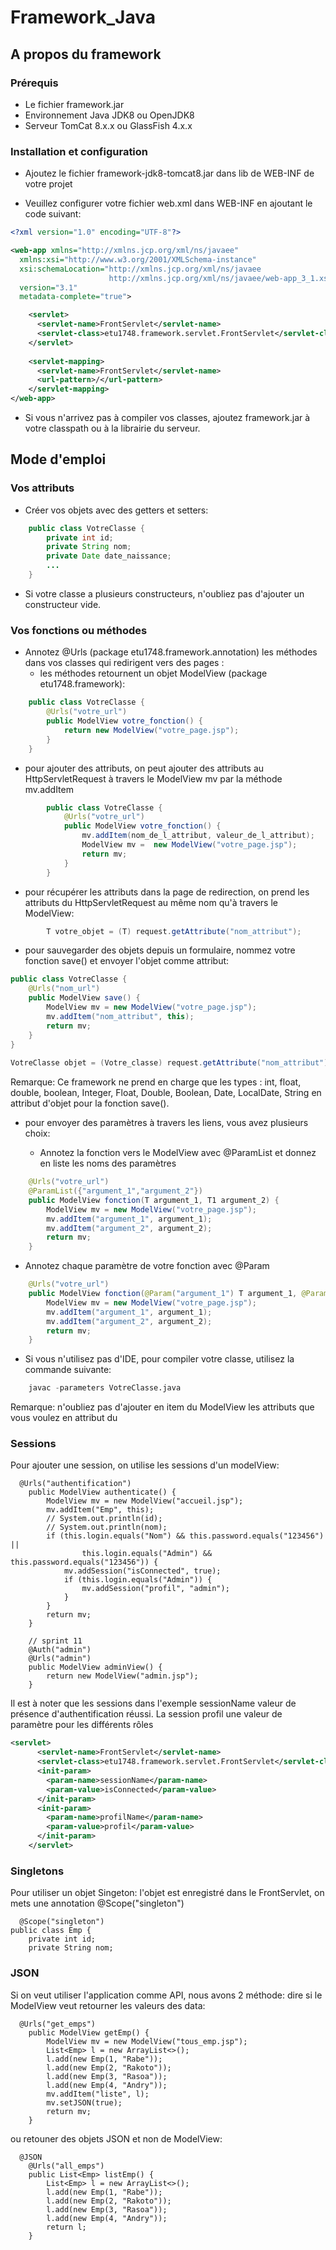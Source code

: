 # Framework_Java

## A propos du framework 

### Prérequis

- Le fichier framework.jar
- Environnement Java JDK8 ou OpenJDK8
- Serveur TomCat 8.x.x ou GlassFish 4.x.x

### Installation et configuration

- Ajoutez le fichier framework-jdk8-tomcat8.jar dans lib de WEB-INF de votre projet

- Veuillez configurer votre fichier web.xml dans WEB-INF en ajoutant le code suivant:

```xml
<?xml version="1.0" encoding="UTF-8"?>

<web-app xmlns="http://xmlns.jcp.org/xml/ns/javaee"
  xmlns:xsi="http://www.w3.org/2001/XMLSchema-instance"
  xsi:schemaLocation="http://xmlns.jcp.org/xml/ns/javaee
                      http://xmlns.jcp.org/xml/ns/javaee/web-app_3_1.xsd"
  version="3.1"
  metadata-complete="true">

    <servlet>
      <servlet-name>FrontServlet</servlet-name>
      <servlet-class>etu1748.framework.servlet.FrontServlet</servlet-class>
    </servlet>
    
    <servlet-mapping>
      <servlet-name>FrontServlet</servlet-name>
      <url-pattern>/</url-pattern>
    </servlet-mapping>
</web-app>
```

-  Si vous n'arrivez pas à compiler vos classes, ajoutez framework.jar à votre classpath ou à la librairie du serveur.

## Mode d'emploi

### Vos attributs

- Créer vos objets avec des getters et setters:

```java
    public class VotreClasse {
        private int id;
        private String nom;
        private Date date_naissance;
        ...
    }
```

- Si votre classe a plusieurs constructeurs, n'oubliez pas d'ajouter un constructeur vide.

### Vos fonctions ou méthodes

- Annotez @Urls (package etu1748.framework.annotation) les méthodes dans vos classes qui redirigent vers des pages :
  * les méthodes retournent un objet ModelView (package etu1748.framework):
    
        
```java
    public class VotreClasse {
        @Urls("votre_url")
        public ModelView votre_fonction() {
            return new ModelView("votre_page.jsp");
        }
    }
```

  * pour ajouter des attributs, on peut ajouter des attributs au HttpServletRequest à travers le ModelView mv par la méthode mv.addItem
        
```java
        public class VotreClasse {
            @Urls("votre_url")
            public ModelView votre_fonction() {
                mv.addItem(nom_de_l_attribut, valeur_de_l_attribut);
                ModelView mv =  new ModelView("votre_page.jsp");
                return mv;
            }
        }
```

  * pour récupérer les attributs dans la page de redirection, on prend les attributs du HttpServletRequest au même nom qu'à travers le ModelView:
    
```java
        T votre_objet = (T) request.getAttribute("nom_attribut");
```

  * pour sauvegarder des objets depuis un formulaire, nommez votre fonction save() et envoyer l'objet comme attribut:
        
```java 
public class VotreClasse {
    @Urls("nom_url")
    public ModelView save() {
        ModelView mv = new ModelView("votre_page.jsp");
        mv.addItem("nom_attribut", this);
        return mv;
    }
}
        
VotreClasse objet = (Votre_classe) request.getAttribute("nom_attribut");
```

Remarque: Ce framework ne prend en charge que les types : int, float, double, boolean, Integer, Float, Double, Boolean, Date, LocalDate, String en attribut d'objet pour la fonction save().

  * pour envoyer des paramètres à travers les liens, vous avez plusieurs choix:

    - Annotez la fonction vers le ModelView avec @ParamList et donnez en liste les noms des paramètres
            
```java
    @Urls("votre_url")
    @ParamList({"argument_1","argument_2"})
    public ModelView fonction(T argument_1, T1 argument_2) {
        ModelView mv = new ModelView("votre_page.jsp");
        mv.addItem("argument_1", argument_1);
        mv.addItem("argument_2", argument_2);
        return mv;
    }
```     
     
  - Annotez chaque paramètre de votre fonction avec @Param 
            
```java
    @Urls("votre_url")
    public ModelView fonction(@Param("argument_1") T argument_1, @Param("argument_2") T1 argument_2) {
        ModelView mv = new ModelView("votre_page.jsp");
        mv.addItem("argument_1", argument_1);
        mv.addItem("argument_2", argument_2);
        return mv;
    }
```

  - Si vous n'utilisez pas d'IDE, pour compiler votre classe, utilisez la commande suivante:
            
```s
    javac -parameters VotreClasse.java
```
    
  Remarque: n'oubliez pas d'ajouter en item du ModelView les attributs que vous voulez en attribut du 

### Sessions


Pour ajouter une session, on utilise les sessions d'un modelView:

```
  @Urls("authentification")
    public ModelView authenticate() {
        ModelView mv = new ModelView("accueil.jsp");
        mv.addItem("Emp", this);
        // System.out.println(id);
        // System.out.println(nom);
        if (this.login.equals("Nom") && this.password.equals("123456") ||
                this.login.equals("Admin") && this.password.equals("123456")) {
            mv.addSession("isConnected", true);
            if (this.login.equals("Admin")) {
                mv.addSession("profil", "admin");
            }
        }
        return mv;
    }

    // sprint 11
    @Auth("admin")
    @Urls("admin")
    public ModelView adminView() {
        return new ModelView("admin.jsp");
    }
```

Il est à noter que les sessions dans l'exemple sessionName valeur de présence d'authentification réussi. La session profil une valeur de paramètre pour les différents rôles
```xml
<servlet>
      <servlet-name>FrontServlet</servlet-name>
      <servlet-class>etu1748.framework.servlet.FrontServlet</servlet-class>
      <init-param>
        <param-name>sessionName</param-name>
        <param-value>isConnected</param-value>
      </init-param>
      <init-param>
        <param-name>profilName</param-name>
        <param-value>profil</param-value>
      </init-param>
    </servlet>
```

### Singletons

Pour utiliser un objet Singeton: l'objet est enregistré dans le FrontServlet, on mets une annotation @Scope("singleton")
```
  @Scope("singleton")
public class Emp {
    private int id;
    private String nom;
```

### JSON
  
Si on veut utiliser l'application comme API, nous avons 2 méthode: dire si le ModelView veut retourner les valeurs des data:

```
  @Urls("get_emps")
    public ModelView getEmp() {
        ModelView mv = new ModelView("tous_emp.jsp");
        List<Emp> l = new ArrayList<>();
        l.add(new Emp(1, "Rabe"));
        l.add(new Emp(2, "Rakoto"));
        l.add(new Emp(3, "Rasoa"));
        l.add(new Emp(4, "Andry"));
        mv.addItem("liste", l);
        mv.setJSON(true);
        return mv;
    }
```

   ou retouner des objets JSON et non de ModelView:
   
```
  @JSON
    @Urls("all_emps")
    public List<Emp> listEmp() {
        List<Emp> l = new ArrayList<>();
        l.add(new Emp(1, "Rabe"));
        l.add(new Emp(2, "Rakoto"));
        l.add(new Emp(3, "Rasoa"));
        l.add(new Emp(4, "Andry"));
        return l;
    }
``` 
